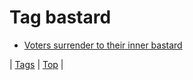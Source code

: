 <!--
title: Tag bastard
date: 2020-06-28T15:02:24.752Z
tags:
-->
# Tag bastard

 * [Voters surrender to their inner bastard](118442390582.md)

| [Tags](tags.md) | [Top](index.md) |

